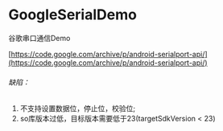 # GoogleSerialDemo

谷歌串口通信Demo


[https://code.google.com/archive/p/android-serialport-api/](https://code.google.com/archive/p/android-serialport-api/)


###### 缺陷：
1. 不支持设置数据位，停止位，校验位;
2. so库版本过低，目标版本需要低于23(targetSdkVersion < 23)



